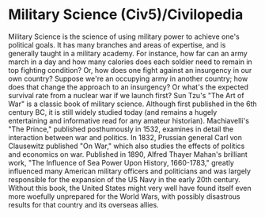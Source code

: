 # Military Science (Civ5)/Civilopedia

Military Science is the science of using military power to achieve one's political goals. It has many branches and areas of expertise, and is generally taught in a military academy. For instance, how far can an army march in a day and how many calories does each soldier need to remain in top fighting condition? Or, how does one fight against an insurgency in our own country? Suppose we're an occupying army in another country; how does that change the approach to an insurgency? Or what's the expected survival rate from a nuclear war if we launch first?
Sun Tzu's "The Art of War" is a classic book of military science. Although first published in the 6th century BC, it is still widely studied today (and remains a hugely entertaining and informative read for any amateur historian). Machiavelli's "The Prince," published posthumously in 1532, examines in detail the interaction between war and politics. In 1832, Prussian general Carl von Clausewitz published "On War," which also studies the effects of politics and economics on war.
Published in 1890, Alfred Thayer Mahan's brilliant work, "The Influence of Sea Power Upon History, 1660-1783," greatly influenced many American military officers and politicians and was largely responsible for the expansion of the US Navy in the early 20th century. Without this book, the United States might very well have found itself even more woefully unprepared for the World Wars, with possibly disastrous results for that country and its overseas allies.